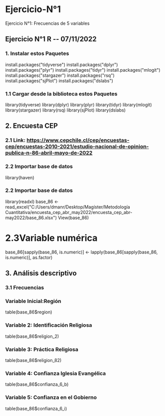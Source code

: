 # Ejercicio-N°1
Ejercicio N°1: Frecuencias de 5 variables
## Ejercicio N°1  R -- 07/11/2022

### 1. Instalar estos Paquetes 
install.packages("tidyverse")
install.packages("dplyr")
install.packages("plyr")
install.packages("tidyr")
install.packages("mlogit")
install.packages("stargazer")
install.packages("rsq")
install.packages("sjPlot")
install.packages("dslabs")

### 1.1 Cargar desde la biblioteca estos Paquetes
library(tidyverse)
library(dplyr)
library(plyr)
library(tidyr)
library(mlogit)
library(stargazer)
library(rsq)
library(sjPlot)
library(dslabs)

## 2. Encuesta CEP
### 2.1 Link: https://www.cepchile.cl/cep/encuestas-cep/encuestas-2010-2021/estudio-nacional-de-opinion-publica-n-86-abril-mayo-de-2022

### 2.2 Importar base de datos
library(haven)
### 2.2 Importar base de datos
library(readxl)
base_86 <- read_excel("C:/Users/dmanr/Desktop/Magíster/Metodología Cuantitativa/encuesta_cep_abr_may2022/encuesta_cep_abr-may2022/base_86.xlsx")
View(base_86)

# 2.3Variable numérica
base_86[sapply(base_86, is.numeric)] <- lapply(base_86[sapply(base_86, is.numeric)], as.factor)

## 3. Análisis descriptivo

### 3.1 Frecuencias

### Variable Inicial:Región 
table(base_86$region)

### Variable 2: Identificación Religiosa
table(base_86$religion_2)

### Variable 3: Práctica Religiosa
table(base_86$religion_82)

### Variable 4: Confianza Iglesia Evangélica 
table(base_86$confianza_6_b)

### Variable 5: Confianza en el Gobierno
table(base_86$confianza_6_i)
